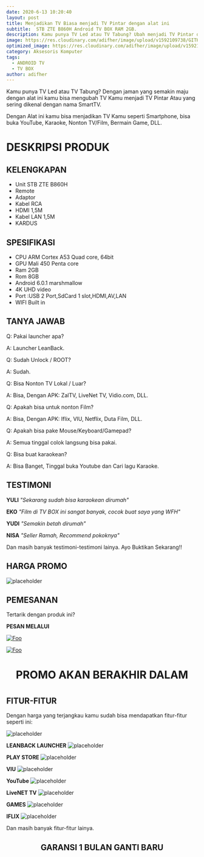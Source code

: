 ```yaml
---
date: 2020-6-13 10:20:40
layout: post
title: Menjadikan TV Biasa menjadi TV Pintar dengan alat ini
subtitle:  STB ZTE B860H Android TV BOX RAM 2GB.
description: Kamu punya TV Led atau TV Tabung? Ubah menjadi TV Pintar dengan alat ini.
image: https://res.cloudinary.com/adifher/image/upload/v1592109738/GITHUB/STB/IMG_20200610_101914_353_vrvdhf.jpg
optimized_image: https://res.cloudinary.com/adifher/image/upload/v1592109738/GITHUB/STB/IMG_20200610_101914_353_vrvdhf.jpg
category: Aksesoris Komputer
tags:
  - ANDROID TV
  - TV BOX
author: adifher
---
```


Kamu punya TV Led atau TV Tabung? Dengan jaman yang semakin maju dengan alat ini kamu bisa mengubah TV Kamu menjadi TV Pintar Atau yang sering dikenal dengan nama SmartTV. 

Dengan Alat ini kamu bisa menjadikan TV Kamu seperti Smartphone, bisa buka YouTube, Karaoke, Nonton TV/Film, Bermain Game, DLL.

# DESKRIPSI PRODUK

## KELENGKAPAN
* Unit STB ZTE B860H
* Remote
* Adaptor
* Kabel RCA
* HDMI 1,5M
* Kabel LAN 1,5M
* KARDUS

## SPESIFIKASI
* CPU ARM Cortex A53 Quad core, 64bit
* GPU Mali 450 Penta core
* Ram 2GB
* Rom 8GB
* Android 6.0.1 marshmallow
* 4K UHD video
* Port :USB 2 Port,SdCard 1 slot,HDMI,AV,LAN
* WIFI Built in

## TANYA JAWAB
Q: Pakai launcher apa?

A: Launcher LeanBack.

Q: Sudah Unlock / ROOT?

A: Sudah.

Q: Bisa Nonton TV Lokal / Luar?

A: Bisa, Dengan APK: ZalTV, LiveNet TV, Vidio.com, DLL.

Q: Apakah bisa untuk nonton Film?

A: Bisa, Dengan APK: Iflix, VIU, Netflix, Duta Film, DLL.

Q: Apakah bisa pake Mouse/Keyboard/Gamepad?

A: Semua tinggal colok langsung bisa pakai.

Q: Bisa buat karaokean?

A: Bisa Banget, Tinggal buka Youtube dan Cari lagu Karaoke.

## TESTIMONI

**YULI** 
*"Sekarang sudah bisa karaokean dirumah"*

**EKO** 
*"Film di TV BOX ini sangat banyak, cocok buat saya yang WFH"*

**YUDI** 
*"Semakin betah dirumah"*

**NISA** 
*"Seller Ramah, Recommend pokoknya"*

Dan masih banyak testimoni-testimoni lainya. Ayo Buktikan Sekarang!!

## HARGA PROMO

![placeholder](https://res.cloudinary.com/adifher/image/upload/v1592296932/GITHUB/STB/harga_stb_d1bltz.png "HARGA")

## PEMESANAN

Tertarik dengan produk ini?

**PESAN MELALUI**

<a href="https://wa.me/6285200750417?text=Saya%20tertarik%20untuk%20membeli%20STB%20ZTE%20B860H%20Android%20TV%20Box" rel="Order Via Whatsapp">![Foo](https://res.cloudinary.com/adifher/image/upload/c_scale,w_469/v1592126556/GITHUB/SOSMED%20LOGO/wa_f14ksg.png)</a>

<a href="https://www.tokopedia.com/adifher/stb-zte-b860h-android-tv-ram-2gb" rel="Order Via Tokopedia">![Foo](https://res.cloudinary.com/adifher/image/upload/v1592126538/GITHUB/SOSMED%20LOGO/tokped_owh0m4.png)</a>

<h1 style="text-align: center">PROMO AKAN BERAKHIR DALAM</h1>
<h1 style="text-align: center" id="adifcountdown"></h1>

## FITUR-FITUR

Dengan harga yang terjangkau kamu sudah bisa mendapatkan fitur-fitur seperti ini:

![placeholder](https://res.cloudinary.com/adifher/image/upload/v1592109738/GITHUB/STB/IMG_20200610_101914_353_vrvdhf.jpg "Android tv box")

**LEANBACK LAUNCHER**
![placeholder](https://res.cloudinary.com/adifher/image/upload/v1592109739/GITHUB/STB/IMG_20200610_101929_370_arl20b.jpg "leanback launcher")

**PLAY STORE**
![placeholder](https://res.cloudinary.com/adifher/image/upload/v1592109739/GITHUB/STB/IMG_20200610_101935_166_sogudl.jpg "test")

**VIU**
![placeholder](https://res.cloudinary.com/adifher/image/upload/v1592109743/GITHUB/STB/IMG_20200610_101937_266_wqto9r.jpg "VIU")

**YouTube**
![placeholder](https://res.cloudinary.com/adifher/image/upload/v1592109744/GITHUB/STB/IMG_20200610_101943_080_w9sdsi.jpg "Youtube")

**LiveNET TV**
![placeholder](https://res.cloudinary.com/adifher/image/upload/v1592109745/GITHUB/STB/IMG_20200610_101946_573_hctpfo.jpg "LiveNET TV")

**GAMES**
![placeholder](https://res.cloudinary.com/adifher/image/upload/v1592109745/GITHUB/STB/IMG_20200610_101944_668_y2ljev.jpg "Games")

**IFLIX**
![placeholder](https://res.cloudinary.com/adifher/image/upload/v1592109744/GITHUB/STB/IMG_20200610_101938_830_bdgpck.jpg "ILFIX")

Dan masih banyak fitur-fitur lainya.

<h2 style="text-align: center;">
GARANSI 1 BULAN GANTI BARU
</h2>